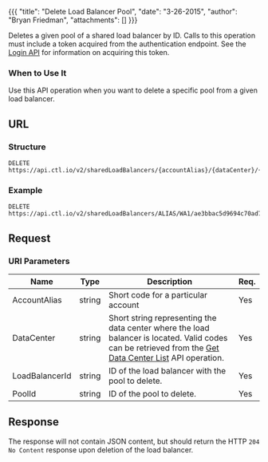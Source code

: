 {{{
  "title": "Delete Load Balancer Pool",
  "date": "3-26-2015",
  "author": "Bryan Friedman",
  "attachments": []
}}}

Deletes a given pool of a shared load balancer by ID. Calls to this operation must include a token acquired from the authentication endpoint. See the [Login API](../Authentication/login.md) for information on acquiring this token.

### When to Use It

Use this API operation when you want to delete a specific pool from a given load balancer.

## URL

### Structure

    DELETE https://api.ctl.io/v2/sharedLoadBalancers/{accountAlias}/{dataCenter}/{loadBalancerId}/pools/{poolId}

### Example

    DELETE https://api.ctl.io/v2/sharedLoadBalancers/ALIAS/WA1/ae3bbac5d9694c70ad7de062476ccb70/pools/2fa937bd20dd47c9b856376e9499c0c1

## Request

### URI Parameters

| Name | Type | Description | Req. |
| --- | --- | --- | --- |
| AccountAlias | string | Short code for a particular account | Yes |
| DataCenter | string | Short string representing the data center where the load balancer is located. Valid codes can be retrieved from the [Get Data Center List](get-data-center.md) API operation. | Yes |
| LoadBalancerId | string | ID of the load balancer with the pool to delete. | Yes |
| PoolId | string | ID of the pool to delete. | Yes |

## Response

The response will not contain JSON content, but should return the HTTP `204 No Content` response upon deletion of the load balancer.
